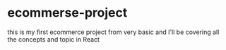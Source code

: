 # ecommerse-project
this is my first ecommerce project from very basic and I'll be covering all the concepts and topic in React
